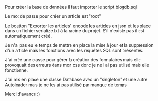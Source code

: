 Pour créer la base de données il faut importer le script blogdb.sql

Le mot de passe pour créer un article est "root"

Le boutton "Exporter les articles" encode les articles en json et les place dans un fichier serialize.txt à la racine
du projet. S'il n'existe pas il est automatiquement créé.

Je n'ai pas eu le temps de mettre en place la mise à jour et la suppression d'un article mais les fonctions avec les requêtes 
SQL sont présentes.

J'ai créé une classe pour gérer la création des formulaires mais elle provoquait des erreurs dans mon css donc je ne l'ai pas utilisé mais elle fonctionne.

J'ai mis en place une classe Database avec un "singleton" et une autre Autoloader mais je ne les ai pas utilisé par manque 
de temps

Merci d'avance :)
